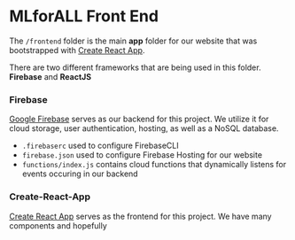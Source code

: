 # MLforALL Front End

The `/frontend` folder is the main **app** folder for our website that was bootstrapped with [Create React App](https://github.com/facebook/create-react-app).

There are two different frameworks that are being used in this folder. **Firebase** and **ReactJS**

### Firebase

[Google Firebase](https://firebase.google.com/) serves as our backend for this project. We utilize it for cloud storage, user authentication, hosting, as well as a NoSQL database.

-   `.firebaserc` used to configure FirebaseCLI
-   `firebase.json` used to configure Firebase Hosting for our website
-   `functions/index.js` contains cloud functions that dynamically listens for events occuring in our backend

### Create-React-App

[Create React App](https://github.com/facebook/create-react-app) serves as the frontend for this project. We have many components and hopefully
